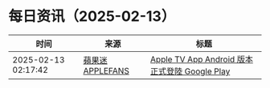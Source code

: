 ﻿# 每日资讯（2025-02-13）

|时间|来源|标题|
|---|---|---|
|2025-02-13 02:17:42|[蘋果迷 APPLEFANS](https://applefans.today/feed/)|[Apple TV App Android 版本 正式登陸 Google Play](https://applefans.today/2025-02-the-apple-tv-app-is-now-available-on-android/)|
